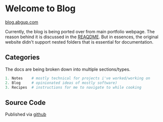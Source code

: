 # Welcome to Blog

[blog.abgup.com](https://blog.abgup.com)


Currently, the blog is being ported over from main portfolio webpage. The reason behind it is discussed in the [REAQDME](https://github.com/ab12gu/mkdocs-notes). But in essences, the original website didn't support nested folders that is essential for documentation.

## Categories

The docs are being broken down into multiple sections/types. 

```python
1. Notes    # mostly technical for projects i've worked/working on 
2. Blog     # opinionated ideas of mostly software)
3. Recipes  # instructions for me to navigate to while cooking
```


## Source Code

Published via [github](https://github.com/ab12gu/mkdocs-notes)
